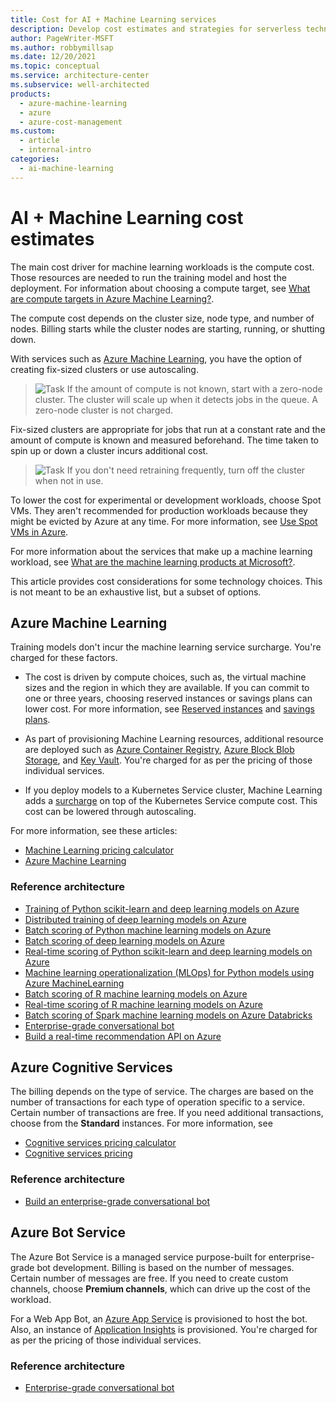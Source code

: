 ```yaml
---
title: Cost for AI + Machine Learning services
description: Develop cost estimates and strategies for serverless technologies using Azure Machine Learning, Azure Cognitive Services, or Azure Bot Service.
author: PageWriter-MSFT
ms.author: robbymillsap
ms.date: 12/20/2021
ms.topic: conceptual
ms.service: architecture-center
ms.subservice: well-architected
products:
  - azure-machine-learning
  - azure
  - azure-cost-management
ms.custom:
  - article
  - internal-intro
categories:
  - ai-machine-learning
---
```


# AI + Machine Learning cost estimates

The main cost driver for machine learning workloads is the compute cost. Those resources are needed to run the training model and host the deployment. For information about choosing a compute target, see [What are compute targets in Azure Machine Learning?](/azure/machine-learning/concept-compute-target).

The compute cost depends on the cluster size, node type, and number of nodes. Billing starts while the cluster nodes are starting, running, or shutting down.

With services such as [Azure Machine Learning](/azure/machine-learning/overview-what-is-azure-machine-learning), you have the option of creating fix-sized clusters or use autoscaling.
> ![Task](./images/i-best-practices.png) If the amount of compute is not known, start with a zero-node cluster. The cluster will scale up when it detects jobs in the queue. A zero-node cluster is not charged.

Fix-sized clusters are appropriate for jobs that run at a constant rate and the amount of compute is known and measured beforehand. The time taken to spin up or down a cluster incurs additional cost.
> ![Task](./images/i-best-practices.png) If you don't need retraining frequently, turn off the cluster when not in use.

To lower the cost for experimental or development workloads, choose Spot VMs. They aren't recommended for production workloads because they might be evicted by Azure at any time. For more information, see [Use Spot VMs in Azure](/azure/virtual-machines/windows/spot-vms).

For more information about the services that make up a machine learning workload, see [What are the machine learning products at Microsoft?](/azure/architecture/data-guide/technology-choices/data-science-and-machine-learning).

This article provides cost considerations for some technology choices. This is not meant to be an exhaustive list, but a subset of options.

## Azure Machine Learning

Training models don't incur the machine learning service surcharge. You're charged for these factors.

- The cost is driven by compute choices, such as, the virtual machine sizes and the region in which they are available. If you can commit to one or three years, choosing reserved instances or savings plans can lower cost. For more information, see [Reserved instances](./optimize-vm.md#reserved-vms) and [savings plans](./optimize-vm.md#savings-plans).

- As part of provisioning Machine Learning resources, additional resource are deployed such as [Azure Container Registry](https://azure.microsoft.com/services/container-registry/), [Azure Block Blob Storage](https://azure.microsoft.com/pricing/details/storage/blobs/), and [Key Vault](https://azure.microsoft.com/pricing/details/key-vault/). You're charged for as per the pricing of those individual services.

- If you deploy models to a Kubernetes Service cluster, Machine Learning adds a [surcharge](https://azure.microsoft.com/pricing/details/machine-learning-service/) on top of the Kubernetes Service compute cost. This cost can be lowered through autoscaling.

For more information, see these articles:

- [Machine Learning pricing calculator](https://azure.microsoft.com/pricing/calculator/?service=machine-learning-service)
- [Azure Machine Learning](https://azure.microsoft.com/pricing/details/machine-learning/)

### Reference architecture

- [Training of Python scikit-learn and deep learning models on Azure](/azure/architecture/reference-architectures/ai/training-python-models)
- [Distributed training of deep learning models on Azure](/azure/architecture/reference-architectures/ai/training-deep-learning)
- [Batch scoring of Python machine learning models on Azure](/azure/architecture/reference-architectures/ai/batch-scoring-python)
- [Batch scoring of deep learning models on Azure](/azure/architecture/reference-architectures/ai/batch-scoring-deep-learning)
- [Real-time scoring of Python scikit-learn and deep learning models on Azure](/azure/architecture/reference-architectures/ai/real-time-scoring-machine-learning-models)
- [Machine learning operationalization (MLOps) for Python models using Azure MachineLearning](/azure/architecture/reference-architectures/ai/mlops-python)
- [Batch scoring of R machine learning models on Azure](/azure/architecture/reference-architectures/ai/batch-scoring-r-models)
- [Real-time scoring of R machine learning models on Azure](/azure/architecture/reference-architectures/ai/realtime-scoring-r)
- [Batch scoring of Spark machine learning models on Azure Databricks](/azure/architecture/reference-architectures/ai/batch-scoring-databricks)
- [Enterprise-grade conversational bot](/azure/architecture/reference-architectures/ai/conversational-bot)
- [Build a real-time recommendation API on Azure](/azure/architecture/reference-architectures/ai/real-time-recommendation)

## Azure Cognitive Services

The billing depends on the type of service. The charges are based on the number of transactions for each type of operation specific to a service. Certain number of transactions are free. If you need additional transactions, choose from the **Standard** instances. For more information, see

- [Cognitive services pricing calculator](https://azure.microsoft.com/pricing/calculator/)
- [Cognitive services pricing](https://azure.microsoft.com/pricing/details/cognitive-services/)

### Reference architecture

- [Build an enterprise-grade conversational bot](/azure/architecture/reference-architectures/ai/conversational-bot)

## Azure Bot Service

The Azure Bot Service is a managed service purpose-built for enterprise-grade bot development. Billing is based on the number of messages. Certain number of messages are free. If you need to create custom channels, choose **Premium channels**, which can drive up the cost of the workload.

For a Web App Bot, an [Azure App Service](https://azure.microsoft.com/pricing/details/app-service/) is provisioned to host the bot. Also, an instance of [Application Insights](https://azure.microsoft.com/pricing/details/application-insights/) is provisioned. You're charged for as per the pricing of those individual services.

### Reference architecture

- [Enterprise-grade conversational bot](/azure/architecture/reference-architectures/ai/conversational-bot)
